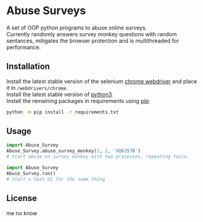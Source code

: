 # Abuse Surveys

A set of OOP python programs to abuse online surveys.\
Currently randomly answers survey monkey questions with random sentances, mitigates the browser protection and is multithreaded for performance.

## Installation

Install the latest stable version of the selenium [chrome webdriver](https://chromedriver.chromium.org/downloads) and place it in `/webdrivers/chrome`. \
Install the latest stable version of [python3](https://www.python.org/downloads/).\
Install the remaining packages in requirements using [pip](https://pip.pypa.io/en/stable/):

```bash
python -m pip install -r requirements.txt
```

## Usage

```python
import Abuse_Survey
Abuse_Survey.abuse_survey_monkey(2, 2, 'XQ6J57B')
# Start abuse on survey monkey with two processes, repeating twice.
```

```python
import Abuse_Survey
Abuse_Survey.run()
# Start a text UI for the same thing
```

## License

me no know
